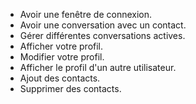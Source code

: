    - Avoir une fenêtre de connexion.
   - Avoir une conversation avec un contact.
   - Gérer différentes conversations actives.
   - Afficher votre profil.
   - Modifier votre profil.
   - Afficher le profil d'un autre utilisateur.
   - Ajout des contacts.
   - Supprimer des contacts.
